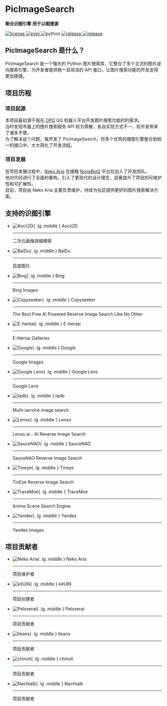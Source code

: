 # PicImageSearch

**聚合识图引擎 用于以图搜源**

<a href="https://raw.githubusercontent.com/kitUIN/PicImageSearch/master/LICENSE">
<img
    src="https://img.shields.io/github/license/kitUIN/PicImageSearch"
    alt="license"
/>
</a>
<a href="https://pypi.python.org/pypi/PicImageSearch">
<img src="https://img.shields.io/pypi/v/PicImageSearch" alt="pypi"/>
</a>
<img src="https://img.shields.io/badge/python-3.9+-blue" alt="python"/>
<a href="https://github.com/kitUIN/PicImageSearch/releases">
<img
    src="https://img.shields.io/github/v/release/kitUIN/PicImageSearch"
    alt="release"
/>
</a>
<a href="https://github.com/kitUIN/PicImageSearch/issues">
<img
    src="https://img.shields.io/github/issues/kitUIN/PicImageSearch"
    alt="release"
/>
</a>

## PicImageSearch 是什么？

PicImageSearch 是一个强大的 Python 图片搜索库，它整合了多个主流的图片逆向搜索引擎，为开发者提供统一且简洁的 API 接口，让图片搜索功能的开发变得更加便捷。

## 项目历程

### 项目起源

本项目最初源于我在 [OPQ](https://github.com/opq-osc/OPQ) QQ 机器人平台开发图片搜索功能时的需求。  
当时发现市面上的图片搜索服务 API 较为零散，各自实现方式不一，给开发带来了诸多不便。  
为了解决这个问题，我开发了 PicImageSearch，将多个优秀的搜图引擎整合到统一的接口中，大大简化了开发流程。

### 项目发展

在项目发展过程中，[Neko Aria](https://github.com/NekoAria) 在接触 [NoneBot2](https://github.com/nonebot/nonebot2) 平台后加入了开发团队。  
他对代码进行了全面的重构，引入了更现代的设计理念，显著提升了项目的可维护性和可扩展性。  
目前，项目由 Neko Aria 主要负责维护，持续为社区提供更好的图片搜索解决方案。

## 支持的识图引擎

<div class="grid cards" markdown>

- ![Ascii2D](images/ascii2d.png){ .lg .middle } Ascii2D

    ---

    二次元画像詳細検索

- ![BaiDu](images/baidu.png){ .lg .middle } BaiDu

    ---

    百度图片

- ![Bing](images/bing.png){ .lg .middle } Bing

    ---

    Bing Images

- ![Copyseeker](images/copyseeker.png){ .lg .middle } Copyseeker

    ---

    The Best Free AI Powered Reverse Image Search Like No Other

- ![E-hentai](images/e-hentai.png){ .lg .middle } E-hentai

    ---

    E-Hentai Galleries

- ![Google](images/google.png){ .lg .middle } Google

    ---

    Google Images

- ![Google Lens](images/google-lens.png){ .lg .middle } Google Lens

    ---

    Google Lens

- ![Iqdb](images/iqdb.png){ .lg .middle } Iqdb

    ---

    Multi-service image search

- ![Lenso](images/lenso.png){ .lg .middle } Lenso

    ---

    Lenso.ai - AI Reverse Image Search

- ![SauceNAO](images/saucenao.png){ .lg .middle } SauceNAO

    ---

    SauceNAO Reverse Image Search

- ![Tineye](images/tineye.png){ .lg .middle } Tineye

    ---

    TinEye Reverse Image Search

- ![TraceMoe](images/tracemoe.png){ .lg .middle } TraceMoe

    ---

    Anime Scene Search Engine

- ![Yandex](images/yandex.png){ .lg .middle } Yandex

    ---

    Yandex Images

</div>

## 项目贡献者

<div class="grid cards" markdown>

- ![Neko Aria](https://github.com/NekoAria.png){ .lg .middle } Neko Aria

    ---

    项目维护者

- ![kitUIN](https://github.com/kitUIN.png){ .lg .middle } kitUIN

    ---

    项目创建者

- ![Peloxerat](https://github.com/Peloxerat.png){ .lg .middle } Peloxerat

    ---

    项目贡献者

- ![lleans](https://github.com/lleans.png){ .lg .middle } lleans

    ---

    项目贡献者

- ![chinoll](https://github.com/chinoll.png){ .lg .middle } chinoll

    ---

    项目贡献者

- ![Nachtalb](https://github.com/Nachtalb.png){ .lg .middle } Nachtalb

    ---

    项目贡献者

</div>
